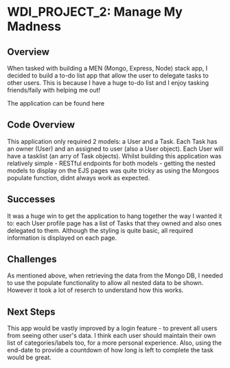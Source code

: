 # WDI\_PROJECT\_2: Manage My Madness

## Overview
When tasked with building a MEN (Mongo, Express, Node) stack app, I decided to build a to-do list app that allow the user to delegate tasks to other users. This is because I have a huge to-do list and I enjoy tasking friends/faily with helping me out!

The application can be found here

## Code Overview
This application only required 2 models: a User and a Task. Each Task has an owner (User) and an assigned to user (also a User object). Each User will have a tasklist (an arry of Task objects). Whilst building this application was relatively simple  - RESTful endpoints for both models - getting the nested models to display on the EJS pages was quite tricky as using the Mongoos populate function, didnt always work as expected.

## Successes
It was a huge win to get the application to hang together the way I wanted it to: each User profile page has a list of Tasks that they owned and also ones delegated to them. Although the styling is quite basic, all required information is displayed on each page.

## Challenges
As mentioned above, when retrieving the data from the Mongo DB, I needed to use the populate functionality to allow all nested data to be shown. However it took a lot of reserch to understand how this works.
 
## Next Steps
This app would be vastly improved by a login feature - to prevent all users from seeing other user's data. I think each user should maintain their own list of categories/labels too, for a more personal experience. Also, using the end-date to provide a countdown of how long is left to complete the task would be great.
